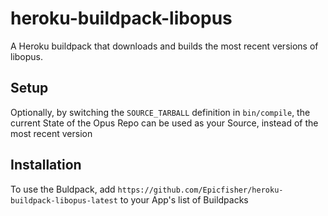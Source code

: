 # heroku-buildpack-libopus

A Heroku buildpack that downloads and builds the most recent versions of libopus.

## Setup
Optionally, by switching the `SOURCE_TARBALL` definition in `bin/compile`, the current State of the Opus Repo can be used as your Source, instead of the most recent version

## Installation
To use the Buldpack, add ```https://github.com/Epicfisher/heroku-buildpack-libopus-latest``` to your App's list of Buildpacks
